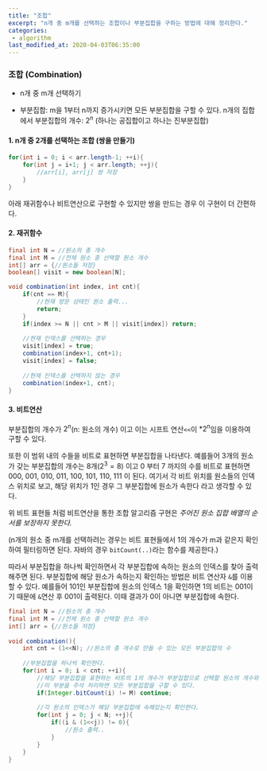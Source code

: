 ```yaml
---
title: "조합"
excerpt: "n개 중 m개를 선택하는 조합이나 부분집합을 구하는 방법에 대해 정리한다."
categories:
 - algorithm
last_modified_at: 2020-04-03T06:35:00
---
```


### 조합 (Combination)

- n개 중 m개 선택하기

- 부분집합: m을 1부터 n까지 증가시키면 모든 부분집합을 구할 수 있다.
  n개의 집합에서 부분집합의 개수: $2^n$ (하나는 공집합이고 하나는 진부분집합)


#### 1. n개 중 2개를 선택하는 조합 (쌍을 만들기)

```java
for(int i = 0; i < arr.length-1; ++i){
    for(int j = i+1; j < arr.length; ++j){
        //arr[i], arr[j] 쌍 저장
    }
}
```
아래 재귀함수나 비트연산으로 구현할 수 있지만 쌍을 만드는 경우 이 구현이 더 간편하다.

#### 2. 재귀함수

```java
final int N = //원소의 총 개수
final int M = //전체 원소 중 선택할 원소 개수
int[] arr = {//원소들 저장}
boolean[] visit = new boolean[N];

void combination(int index, int cnt){
    if(cnt == M){
        //현재 방문 상태인 원소 출력...
        return;
    }
    if(index >= N || cnt > M || visit[index]) return;
    
    //현재 인덱스를 선택하는 경우
    visit[index] = true;
    combination(index+1, cnt+1);
    visit[index] = false;
    
    //현재 인덱스를 선택하지 않는 경우
    combination(index+1, cnt);
}
```



#### 3. 비트연산

부분집합의 개수가 $2^n$(n: 원소의 개수) 이고 이는 시프트 연산`<<`이 $*2^n$임을 이용하여 구할 수 있다.

또한 이 범위 내의 수들을 비트로 표현하면 부분집합을 나타낸다.
예를들어 3개의 원소가 갖는 부분집합의 개수는 8개($2^3=8$) 이고 0 부터 7 까지의 수를 비트로 표현하면 000, 001, 010, 011, 100, 101, 110, 111 이 된다. 여기서 각 비트 위치를 원소들의 인덱스 위치로 보고, 해당 위치가 1인 경우 그 부분집합에 원소가 속한다 라고 생각할 수 있다.

위 비트 표현들 처럼 비트연산을 통한 조합 알고리즘 구현은 *주어진 원소 집합 배열의 순서를 보장하지 못한다.*

(n개의 원소 중 m개를 선택하려는 경우는 비트 표현들에서 1의 개수가 m과 같은지 확인하여 필터링하면 된다. 자바의 경우 `bitCount(..)`라는 함수를 제공한다.)

따라서 부분집합을 하나씩 확인하면서 각 부분집합에 속하는 원소의 인덱스를 찾아 출력해주면 된다.
부분집합에 해당 원소가 속하는지 확인하는 방법은 비트 연산자 `&`를 이용할 수 있다. 예를들어 101인 부분집합에 원소의 인덱스 1을 확인하면 1의 비트는 001이기 때문에 `&`연산 후 001이 출력된다. 이때 결과가 0이 아니면 부분집합에 속한다.

```java
final int N = //원소의 총 개수
final int M = //전체 원소 중 선택할 원소 개수
int[] arr = {//원소들 저장}
    
void combination(){
    int cnt = (1<<N); //원소의 총 개수로 만들 수 있는 모든 부분집합의 수
    
    //부분집합을 하나씩 확인한다.
    for(int i = 0; i < cnt; ++i){
        //해당 부분집합을 표현하는 비트의 1의 개수가 부분집합으로 선택할 원소의 개수와 같지 않은 경우는 제외
        //이 부분을 주석 처리하면 모든 부분집합을 구할 수 있다.
        if(Integer.bitCount(i) != M) continue;
        
        //각 원소의 인덱스가 해당 부분집합에 속해있는지 확인한다.
        for(int j = 0; j < N; ++j){
            if((i & (1<<j)) != 0){
                //원소 출력..
            }
        }
    }
}
```

